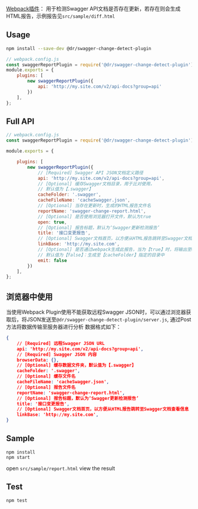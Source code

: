 [Webpack插件](https://webpack.js.org/plugins/)：
用于检测Swagger API文档是否存在更新，若存在则会生成HTML报告，示例报告见`src/sample/diff.html`
## Usage

```sh
npm install --save-dev @dr/swagger-change-detect-plugin
```

```javascript
// webpack.config.js
const swaggerReportPlugin = require('@dr/swagger-change-detect-plugin');
module.exports = {
    plugins: [
        new swaggerReportPlugin({
            api: 'http://my.site.com/v2/api-docs?group=api'
        })
    ],
};
```
## Full API
```javascript
// webpack.config.js
const swaggerReportPlugin = require('@dr/swagger-change-detect-plugin');

module.exports = {

    plugins: [
        new swaggerReportPlugin({
            // [Required] Swagger API JSON文档定义路径
            api: 'http://my.site.com/v2/api-docs?group=api',
            // [Optional] 缓存Swagger文档目录，用于比对使用，
            // 默认值为【.swagger】
            cacheFolder: '.swagger',
            cacheFileName: 'cacheSwagger.json',
            // [Optional] 当存在更新时，生成的HTML报告文件名
            reportName: 'swagger-change-report.html',
            // [Optional] 是否使用浏览器打开文件，默认为true
            open: true,
            // [Optional] 报告标题，默认为‘Swagger更新检测报告’
            title: '接口变更报告',
            // [Optional] Swagger文档首页，以方便从HTML报告跳转至Swagger文档查看信息
            linkBase: 'http://my.site.com',
            // [Optional] 是否通过webpack生成此报告，当为【true】时，将输出至webpack output指定的目录中
            // 默认值为【false】：生成至【cacheFolder】指定的目录中
            emit: false
        })
    ],
};
```

## 浏览器中使用
当使用Webpack Plugin使用不能获取远程Swagger JSON时，可以通过浏览器获取后，将JSON发送至`@dr/swagger-change-detect-plugin/server.js`, 通过Post方法将数据传输至服务器进行分析
数据格式如下：
```json
{
    // [Required] 远程Swagger JSON URL
    api: 'http://my.site.com/v2/api-docs?group=api',
    // [Required] Swagger JSON 内容
    browserData: {},
    // [Optional] 缓存数据文件夹，默认值为【.swagger】
    cacheFolder: '.swagger',
    // [Optional] 缓存文件名
    cacheFileName: 'cacheSwagger.json',
    // [Optional] 报告文件名
    reportName: 'swagger-change-report.html',
    // [Optional] 报告标题，默认为‘Swagger更新检测报告’
    title: '接口变更报告',
    // [Optional] Swagger文档首页，以方便从HTML报告跳转至Swagger文档查看信息
    linkBase: 'http://my.site.com',
}
```
## Sample
```
npm install
npm start
```
open `src/sample/report.html` view the result

## Test
```
npm test
```

